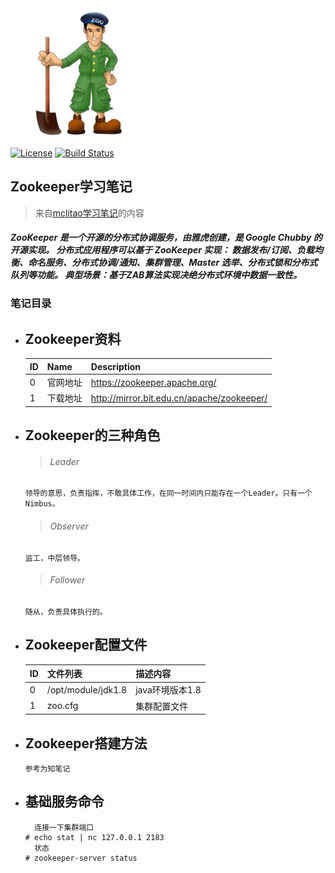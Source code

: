 <img src="https://github.com/mclitao/openshift/blob/master/BIGDATA/zookeeper.jpg?raw=true" alt="" width="300"/>


[![License](https://img.shields.io/badge/license-Apache%202-4EB1BA.svg)](https://www.apache.org/licenses/LICENSE-2.0.html)
[![Build Status](https://travis-ci.org/containers/skopeo.svg?branch=master)](https://travis-ci.org/containers/skopeo)


## Zookeeper学习笔记
> 来自[mclitao](https://www.xxx.cn/)[学习笔记](http://xxxxx.cn/)的内容

<h5>ZooKeeper 是一个开源的分布式协调服务，由雅虎创建，是 Google Chubby 的开源实现。
    分布式应用程序可以基于 ZooKeeper 实现：
            数据发布/订阅、负载均衡、命名服务、分布式协调/通知、集群管理、Master 选举、分布式锁和分布式队列等功能。
            典型场景：基于ZAB算法实现决绝分布式环境中数据一致性。
</h5>

### 笔记目录

- **Zookeeper资料**
   - 
    |ID | Name |   Description     |
    |:--|:-----|:----------------- |
    |0|官网地址|https://zookeeper.apache.org/|
    |1|下载地址|http://mirror.bit.edu.cn/apache/zookeeper/|

- **Zookeeper的三种角色**
   -
   ><h6>Leader</h6>
    ```
    领导的意思，负责指挥，不敢具体工作，在同一时间内只能存在一个Leader。只有一个Nimbus。
    ```
   ><h6>Observer </h6>
    ```
    监工，中层领导。
    ```
   ><h6>Follower </h6>
    ```
    随从，负责具体执行的。
    ```

- **Zookeeper配置文件**
  - 
    |ID | 文件列表                              |     描述内容      |
    |:--|:--------------------------------------|:----------------- |
    | 0 |/opt/module/jdk1.8 | java环境版本1.8|
    | 1 |zoo.cfg|集群配置文件|

- **Zookeeper搭建方法**
   -
    ```commandline
    参考为知笔记
    ```
- **基础服务命令**
  - 
    ```
      连接一下集群端口
    # echo stat | nc 127.0.0.1 2183
      状态
    # zookeeper-server status
    ```